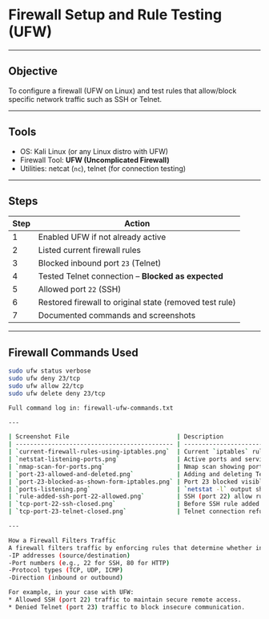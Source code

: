 # Firewall Setup and Rule Testing (UFW)

---

## Objective

To configure a firewall (UFW on Linux) and test rules that allow/block specific network traffic such as SSH or Telnet.

---

##  Tools

- OS: Kali Linux (or any Linux distro with UFW)
- Firewall Tool: **UFW (Uncomplicated Firewall)**
- Utilities: netcat (`nc`), telnet (for connection testing)

---

##  Steps 

| Step | Action |
|------|--------|
|  1 | Enabled UFW if not already active |
|  2 | Listed current firewall rules |
|  3 | Blocked inbound port `23` (Telnet) |
|  4 | Tested Telnet connection – **Blocked as expected** |
|  5 | Allowed port `22` (SSH) |
|  6 | Restored firewall to original state (removed test rule) |
|  7 | Documented commands and screenshots |

---



##  Firewall Commands Used

```bash
sudo ufw status verbose
sudo ufw deny 23/tcp
sudo ufw allow 22/tcp
sudo ufw delete deny 23/tcp

Full command log in: firewall-ufw-commands.txt

---

| Screenshot File                              | Description                                                   |
| -------------------------------------------- | ------------------------------------------------------------- |
| `current-firewall-rules-using-iptables.png`  | Current `iptables` rules showing port filters applied via UFW |
| `netstat-listening-ports.png`                | Active ports and services running on system                   |
| `nmap-scan-for-ports.png`                    | Nmap scan showing port 23 (Telnet) closed                     |
| `port-23-allowed-and-deleted.png`            | Adding and deleting Telnet rule (port 23)                     |
| `port-23-blocked-as-shown-form-iptables.png` | Port 23 blocked visibly in iptables listing                   |
| `ports-listening.png`                        | `netstat -l` output showing listening services                |
| `rule-added-ssh-port-22-allowed.png`         | SSH (port 22) allow rule added                                |
| `tcp-port-22-ssh-closed.png`                 | Before SSH rule added — port 22 closed                        |
| `tcp-port-23-telnet-closed.png`              | Telnet connection refused confirming UFW block                |

---

How a Firewall Filters Traffic
A firewall filters traffic by enforcing rules that determine whether incoming or outgoing network packets should be allowed or blocked based on parameters like:
-IP addresses (source/destination)
-Port numbers (e.g., 22 for SSH, 80 for HTTP)
-Protocol types (TCP, UDP, ICMP)
-Direction (inbound or outbound)

For example, in your case with UFW:
* Allowed SSH (port 22) traffic to maintain secure remote access.
* Denied Telnet (port 23) traffic to block insecure communication.
